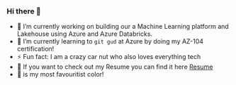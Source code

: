 ### Hi there 👋

- 🔭 I’m currently working on building our a Machine Learning platform and Lakehouse using Azure and Azure Databricks.
- 🌱 I’m currently learning to `git gud` at Azure by doing my AZ-104 certification!
- ⚡ Fun fact: I am a crazy car nut who also loves everything tech
- :briefcase: If you want to check out my Resume you can find it here [Resume](https://oliverrc.github.io/resume/)
- :purple_heart: is my most favouritist color!
<!--
**OliverRC/OliverRC** is a ✨ _special_ ✨ repository because its `README.md` (this file) appears on your GitHub profile.

Here are some ideas to get you started:

- 🔭 I’m currently working on ...
- 🌱 I’m currently learning ...
- 👯 I’m looking to collaborate on ...
- 🤔 I’m looking for help with ...
- 💬 Ask me about ...
- 📫 How to reach me: ...
- 😄 Pronouns: ...
- ⚡ Fun fact: ...
-->
